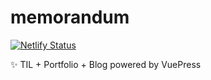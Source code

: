 # memorandum
[![Netlify Status](https://api.netlify.com/api/v1/badges/8ed5c687-92de-4f8f-b168-f2f6fc8e215e/deploy-status)](https://app.netlify.com/sites/tender-hopper-258a97/deploys)

✨ TIL + Portfolio + Blog powered by VuePress